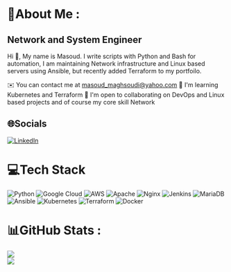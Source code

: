 💫About Me :
=================================
Network and System Engineer
---------------------------
Hi 👋, My name is Masoud. I write scripts with Python and Bash for automation, I am maintaining Network infrastructure and Linux based servers using Ansible, but recently added Terraform to my portfoilo.

✉️  You can contact me at masoud_maghsoudi@yahoo.com
🧠  I'm learning Kubernetes and Terraform
🤝  I'm open to collaborating on DevOps and Linux based projects and of course my core skill Network

## 🌐Socials
[![LinkedIn](https://img.shields.io/badge/LinkedIn-%230077B5.svg?logo=linkedin&logoColor=white)](https://linkedin.com/in/masoudmaghsoudi) 

# 💻Tech Stack
![Python](https://img.shields.io/badge/python-3670A0?style=plastic&logo=python&logoColor=ffdd54) ![Google Cloud](https://img.shields.io/badge/Google%20Cloud-%234285F4.svg?style=plastic&logo=google-cloud&logoColor=white) ![AWS](https://img.shields.io/badge/AWS-%23FF9900.svg?style=plastic&logo=amazon-aws&logoColor=white) ![Apache](https://img.shields.io/badge/apache-%23D42029.svg?style=plastic&logo=apache&logoColor=white) ![Nginx](https://img.shields.io/badge/nginx-%23009639.svg?style=plastic&logo=nginx&logoColor=white) ![Jenkins](https://img.shields.io/badge/jenkins-%232C5263.svg?style=plastic&logo=jenkins&logoColor=white) ![MariaDB](https://img.shields.io/badge/MariaDB-003545?style=plastic&logo=mariadb&logoColor=white) ![Ansible](https://img.shields.io/badge/ansible-%231A1918.svg?style=plastic&logo=ansible&logoColor=white) ![Kubernetes](https://img.shields.io/badge/kubernetes-%23326ce5.svg?style=plastic&logo=kubernetes&logoColor=white) ![Terraform](https://img.shields.io/badge/terraform-%235835CC.svg?style=plastic&logo=terraform&logoColor=white) ![Docker](https://img.shields.io/badge/docker-%230db7ed.svg?style=plastic&logo=docker&logoColor=white)
# 📊GitHub Stats :
![](https://github-readme-stats-sigma-five.vercel.app/api?username=masoud-maghsoudi&theme=vue-dark&hide_border=false&include_all_commits=false&count_private=true)<br/>
![](https://github-readme-stats-sigma-five.vercel.app/api/top-langs/?username=masoud-maghsoudi&theme=vue-dark&hide_border=false&include_all_commits=false&count_private=true&layout=compact)

